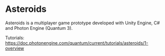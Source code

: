 # Asteroids

Asteroids is a multiplayer game prototype developed with Unity Engine, C# and Photon Engine (Quantum 3).

Tutorials: https://doc.photonengine.com/quantum/current/tutorials/asteroids/1-overview
